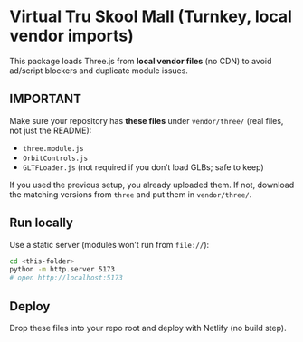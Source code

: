 # Virtual Tru Skool Mall (Turnkey, local vendor imports)

This package loads Three.js from **local vendor files** (no CDN) to avoid ad/script blockers and duplicate module issues.

## IMPORTANT
Make sure your repository has **these files** under `vendor/three/` (real files, not just the README):
- `three.module.js`
- `OrbitControls.js`
- `GLTFLoader.js`  (not required if you don’t load GLBs; safe to keep)

If you used the previous setup, you already uploaded them. If not, download the matching versions from `three` and put them in `vendor/three/`.

## Run locally
Use a static server (modules won’t run from `file://`):
```bash
cd <this-folder>
python -m http.server 5173
# open http://localhost:5173
```

## Deploy
Drop these files into your repo root and deploy with Netlify (no build step).

